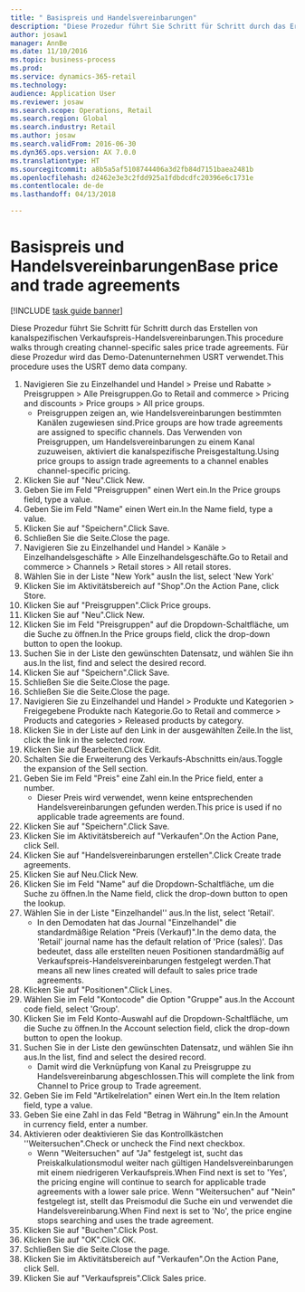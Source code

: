 ```yaml
--- 
title: " Basispreis und Handelsvereinbarungen"
description: "Diese Prozedur führt Sie Schritt für Schritt durch das Erstellen von kanalspezifischen Verkaufspreis-Handelsvereinbarungen."
author: josaw1
manager: AnnBe
ms.date: 11/10/2016
ms.topic: business-process
ms.prod: 
ms.service: dynamics-365-retail
ms.technology: 
audience: Application User
ms.reviewer: josaw
ms.search.scope: Operations, Retail
ms.search.region: Global
ms.search.industry: Retail
ms.author: josaw
ms.search.validFrom: 2016-06-30
ms.dyn365.ops.version: AX 7.0.0
ms.translationtype: HT
ms.sourcegitcommit: a8b5a5af5108744406a3d2fb84d7151baea2481b
ms.openlocfilehash: d2462e3e3c2fdd925a1fdbdcdfc20396e6c1731e
ms.contentlocale: de-de
ms.lasthandoff: 04/13/2018

---
```

# <a name="base-price-and-trade-agreements"></a><span data-ttu-id="9c0ec-103"> Basispreis und Handelsvereinbarungen</span><span class="sxs-lookup"><span data-stu-id="9c0ec-103">Base price and trade agreements</span></span>

[!INCLUDE [task guide banner](../includes/task-guide-banner.md)]

<span data-ttu-id="9c0ec-104">Diese Prozedur führt Sie Schritt für Schritt durch das Erstellen von kanalspezifischen Verkaufspreis-Handelsvereinbarungen.</span><span class="sxs-lookup"><span data-stu-id="9c0ec-104">This procedure walks through creating channel-specific sales price trade agreements.</span></span> <span data-ttu-id="9c0ec-105">Für diese Prozedur wird das Demo-Datenunternehmen USRT verwendet.</span><span class="sxs-lookup"><span data-stu-id="9c0ec-105">This procedure uses the USRT demo data company.</span></span>

1. <span data-ttu-id="9c0ec-106">Navigieren Sie zu Einzelhandel und Handel > Preise und Rabatte > Preisgruppen > Alle Preisgruppen.</span><span class="sxs-lookup"><span data-stu-id="9c0ec-106">Go to Retail and commerce > Pricing and discounts > Price groups > All price groups.</span></span>
    * <span data-ttu-id="9c0ec-107">Preisgruppen zeigen an, wie Handelsvereinbarungen bestimmten Kanälen zugewiesen sind.</span><span class="sxs-lookup"><span data-stu-id="9c0ec-107">Price groups are how trade agreements are assigned to specific channels.</span></span> <span data-ttu-id="9c0ec-108">Das Verwenden von Preisgruppen, um Handelsvereinbarungen zu einem Kanal zuzuweisen, aktiviert die kanalspezifische Preisgestaltung.</span><span class="sxs-lookup"><span data-stu-id="9c0ec-108">Using price groups to assign trade agreements to a channel enables channel-specific pricing.</span></span>  
2. <span data-ttu-id="9c0ec-109">Klicken Sie auf "Neu".</span><span class="sxs-lookup"><span data-stu-id="9c0ec-109">Click New.</span></span>
3. <span data-ttu-id="9c0ec-110">Geben Sie im Feld "Preisgruppen" einen Wert ein.</span><span class="sxs-lookup"><span data-stu-id="9c0ec-110">In the Price groups field, type a value.</span></span>
4. <span data-ttu-id="9c0ec-111">Geben Sie im Feld "Name" einen Wert ein.</span><span class="sxs-lookup"><span data-stu-id="9c0ec-111">In the Name field, type a value.</span></span>
5. <span data-ttu-id="9c0ec-112">Klicken Sie auf "Speichern".</span><span class="sxs-lookup"><span data-stu-id="9c0ec-112">Click Save.</span></span>
6. <span data-ttu-id="9c0ec-113">Schließen Sie die Seite.</span><span class="sxs-lookup"><span data-stu-id="9c0ec-113">Close the page.</span></span>
7. <span data-ttu-id="9c0ec-114">Navigieren Sie zu Einzelhandel und Handel > Kanäle > Einzelhandelsgeschäfte > Alle Einzelhandelsgeschäfte.</span><span class="sxs-lookup"><span data-stu-id="9c0ec-114">Go to Retail and commerce > Channels > Retail stores > All retail stores.</span></span>
8. <span data-ttu-id="9c0ec-115">Wählen Sie in der Liste "New York" aus</span><span class="sxs-lookup"><span data-stu-id="9c0ec-115">In the list, select 'New York'</span></span>
9. <span data-ttu-id="9c0ec-116">Klicken Sie im Aktivitätsbereich auf "Shop".</span><span class="sxs-lookup"><span data-stu-id="9c0ec-116">On the Action Pane, click Store.</span></span>
10. <span data-ttu-id="9c0ec-117">Klicken Sie auf "Preisgruppen".</span><span class="sxs-lookup"><span data-stu-id="9c0ec-117">Click Price groups.</span></span>
11. <span data-ttu-id="9c0ec-118">Klicken Sie auf "Neu".</span><span class="sxs-lookup"><span data-stu-id="9c0ec-118">Click New.</span></span>
12. <span data-ttu-id="9c0ec-119">Klicken Sie im Feld "Preisgruppen" auf die Dropdown-Schaltfläche, um die Suche zu öffnen.</span><span class="sxs-lookup"><span data-stu-id="9c0ec-119">In the Price groups field, click the drop-down button to open the lookup.</span></span>
13. <span data-ttu-id="9c0ec-120">Suchen Sie in der Liste den gewünschten Datensatz, und wählen Sie ihn aus.</span><span class="sxs-lookup"><span data-stu-id="9c0ec-120">In the list, find and select the desired record.</span></span>
14. <span data-ttu-id="9c0ec-121">Klicken Sie auf "Speichern".</span><span class="sxs-lookup"><span data-stu-id="9c0ec-121">Click Save.</span></span>
15. <span data-ttu-id="9c0ec-122">Schließen Sie die Seite.</span><span class="sxs-lookup"><span data-stu-id="9c0ec-122">Close the page.</span></span>
16. <span data-ttu-id="9c0ec-123">Schließen Sie die Seite.</span><span class="sxs-lookup"><span data-stu-id="9c0ec-123">Close the page.</span></span>
17. <span data-ttu-id="9c0ec-124">Navigieren Sie zu Einzelhandel und Handel > Produkte und Kategorien > Freigegebene Produkte nach Kategorie.</span><span class="sxs-lookup"><span data-stu-id="9c0ec-124">Go to Retail and commerce > Products and categories > Released products by category.</span></span>
18. <span data-ttu-id="9c0ec-125">Klicken Sie in der Liste auf den Link in der ausgewählten Zeile.</span><span class="sxs-lookup"><span data-stu-id="9c0ec-125">In the list, click the link in the selected row.</span></span>
19. <span data-ttu-id="9c0ec-126">Klicken Sie auf Bearbeiten.</span><span class="sxs-lookup"><span data-stu-id="9c0ec-126">Click Edit.</span></span>
20. <span data-ttu-id="9c0ec-127">Schalten Sie die Erweiterung des Verkaufs-Abschnitts ein/aus.</span><span class="sxs-lookup"><span data-stu-id="9c0ec-127">Toggle the expansion of the Sell section.</span></span>
21. <span data-ttu-id="9c0ec-128">Geben Sie im Feld "Preis" eine Zahl ein.</span><span class="sxs-lookup"><span data-stu-id="9c0ec-128">In the Price field, enter a number.</span></span>
    * <span data-ttu-id="9c0ec-129">Dieser Preis wird verwendet, wenn keine entsprechenden Handelsvereinbarungen gefunden werden.</span><span class="sxs-lookup"><span data-stu-id="9c0ec-129">This price is used if no applicable trade agreements are found.</span></span>  
22. <span data-ttu-id="9c0ec-130">Klicken Sie auf "Speichern".</span><span class="sxs-lookup"><span data-stu-id="9c0ec-130">Click Save.</span></span>
23. <span data-ttu-id="9c0ec-131">Klicken Sie im Aktivitätsbereich auf "Verkaufen".</span><span class="sxs-lookup"><span data-stu-id="9c0ec-131">On the Action Pane, click Sell.</span></span>
24. <span data-ttu-id="9c0ec-132">Klicken Sie auf "Handelsvereinbarungen erstellen".</span><span class="sxs-lookup"><span data-stu-id="9c0ec-132">Click Create trade agreements.</span></span>
25. <span data-ttu-id="9c0ec-133">Klicken Sie auf Neu.</span><span class="sxs-lookup"><span data-stu-id="9c0ec-133">Click New.</span></span>
26. <span data-ttu-id="9c0ec-134">Klicken Sie im Feld "Name" auf die Dropdown-Schaltfläche, um die Suche zu öffnen.</span><span class="sxs-lookup"><span data-stu-id="9c0ec-134">In the Name field, click the drop-down button to open the lookup.</span></span>
27. <span data-ttu-id="9c0ec-135">Wählen Sie in der Liste "Einzelhandel'' aus.</span><span class="sxs-lookup"><span data-stu-id="9c0ec-135">In the list, select 'Retail'.</span></span>
    * <span data-ttu-id="9c0ec-136">In den Demodaten hat das Journal "Einzelhandel" die standardmäßige Relation "Preis (Verkauf)".</span><span class="sxs-lookup"><span data-stu-id="9c0ec-136">In the demo data, the 'Retail' journal name has the default relation of 'Price (sales)'.</span></span> <span data-ttu-id="9c0ec-137">Das bedeutet, dass alle erstellten neuen Positionen standardmäßig auf Verkaufspreis-Handelsvereinbarungen festgelegt werden.</span><span class="sxs-lookup"><span data-stu-id="9c0ec-137">That means all new lines created will default to sales price trade agreements.</span></span>  
28. <span data-ttu-id="9c0ec-138">Klicken Sie auf "Positionen".</span><span class="sxs-lookup"><span data-stu-id="9c0ec-138">Click Lines.</span></span>
29. <span data-ttu-id="9c0ec-139">Wählen Sie im Feld "Kontocode" die Option "Gruppe" aus.</span><span class="sxs-lookup"><span data-stu-id="9c0ec-139">In the Account code field, select 'Group'.</span></span>
30. <span data-ttu-id="9c0ec-140">Klicken Sie im Feld Konto-Auswahl auf die Dropdown-Schaltfläche, um die Suche zu öffnen.</span><span class="sxs-lookup"><span data-stu-id="9c0ec-140">In the Account selection field, click the drop-down button to open the lookup.</span></span>
31. <span data-ttu-id="9c0ec-141">Suchen Sie in der Liste den gewünschten Datensatz, und wählen Sie ihn aus.</span><span class="sxs-lookup"><span data-stu-id="9c0ec-141">In the list, find and select the desired record.</span></span>
    * <span data-ttu-id="9c0ec-142">Damit wird die Verknüpfung von Kanal zu Preisgruppe zu Handelsvereinbarung abgeschlossen.</span><span class="sxs-lookup"><span data-stu-id="9c0ec-142">This will complete the link from Channel to Price group to Trade agreement.</span></span>  
32. <span data-ttu-id="9c0ec-143">Geben Sie im Feld "Artikelrelation" einen Wert ein.</span><span class="sxs-lookup"><span data-stu-id="9c0ec-143">In the Item relation field, type a value.</span></span>
33. <span data-ttu-id="9c0ec-144">Geben Sie eine Zahl in das Feld "Betrag in Währung" ein.</span><span class="sxs-lookup"><span data-stu-id="9c0ec-144">In the Amount in currency field, enter a number.</span></span>
34. <span data-ttu-id="9c0ec-145">Aktivieren oder deaktivieren Sie das Kontrollkästchen ''Weitersuchen".</span><span class="sxs-lookup"><span data-stu-id="9c0ec-145">Check or uncheck the Find next checkbox.</span></span>
    * <span data-ttu-id="9c0ec-146">Wenn "Weitersuchen" auf "Ja" festgelegt ist, sucht das Preiskalkulationsmodul weiter nach gültigen Handelsvereinbarungen mit einem niedrigeren Verkaufspreis.</span><span class="sxs-lookup"><span data-stu-id="9c0ec-146">When Find next is set to 'Yes', the pricing engine will continue to search for applicable trade agreements with a lower sale price.</span></span> <span data-ttu-id="9c0ec-147">Wenn "Weitersuchen" auf "Nein" festgelegt ist, stellt das Preismodul die Suche ein und verwendet die Handelsvereinbarung.</span><span class="sxs-lookup"><span data-stu-id="9c0ec-147">When Find next is set to 'No', the price engine stops searching and uses the trade agreement.</span></span>  
35. <span data-ttu-id="9c0ec-148">Klicken Sie auf "Buchen".</span><span class="sxs-lookup"><span data-stu-id="9c0ec-148">Click Post.</span></span>
36. <span data-ttu-id="9c0ec-149">Klicken Sie auf "OK".</span><span class="sxs-lookup"><span data-stu-id="9c0ec-149">Click OK.</span></span>
37. <span data-ttu-id="9c0ec-150">Schließen Sie die Seite.</span><span class="sxs-lookup"><span data-stu-id="9c0ec-150">Close the page.</span></span>
38. <span data-ttu-id="9c0ec-151">Klicken Sie im Aktivitätsbereich auf "Verkaufen".</span><span class="sxs-lookup"><span data-stu-id="9c0ec-151">On the Action Pane, click Sell.</span></span>
39. <span data-ttu-id="9c0ec-152">Klicken Sie auf "Verkaufspreis".</span><span class="sxs-lookup"><span data-stu-id="9c0ec-152">Click Sales price.</span></span>


